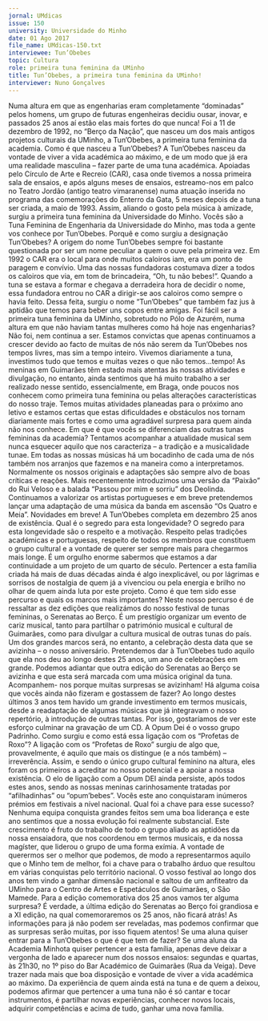 ```yaml
---
jornal: UMdicas
issue: 150
university: Universidade do Minho
date: 01 Ago 2017
file_name: UMdicas-150.txt
interviewee: Tun’Obebes
topic: Cultura
role: primeira tuna feminina da UMinho
title: Tun’Obebes, a primeira tuna feminina da UMinho!
interviewer: Nuno Gonçalves
---
```


Numa altura em que as engenharias eram completamente “dominadas” pelos homens, um grupo de futuras
engenheiras decidiu ousar, inovar, e passados 25 anos aí estão elas mais fortes do que nunca!
Foi a 11 de dezembro de 1992, no
“Berço da Nação”, que nasceu um
dos mais antigos projetos culturais
da UMinho, a Tun’Obebes,
a primeira tuna feminina da academia.
Como é que nasceu a
Tun’Obebes?
A Tun’Obebes nasceu da vontade
de viver a vida académica
ao máximo, e de um modo que
já era uma realidade masculina
– fazer parte de uma tuna académica.
Apoiadas pelo Círculo de
Arte e Recreio (CAR), casa onde
tivemos a nossa primeira sala de
ensaios, e após alguns meses de
ensaios, estreamo-nos em palco
no Teatro Jordão (antigo teatro
vimaranense) numa atuação inserida
no programa das comemorações
do Enterro da Gata, 5 meses
depois de a tuna ser criada, a
maio de 1993. Assim, aliando o
gosto pela música à amizade, surgiu
a primeira tuna feminina da
Universidade do Minho.
Vocês são a Tuna Feminina
de Engenharia da Universidade
do Minho, mas
toda a gente vos conhece
por Tun’Obebes. Porquê e
como surgiu a designação
Tun’Obebes?
A origem do nome Tun’Obebes
sempre foi bastante questionada
por ser um nome peculiar a quem
o ouve pela primeira vez. Em
1992 o CAR era o local para onde
muitos caloiros iam, era um ponto
de paragem e convívio. Uma
das nossas fundadoras costumava
dizer a todos os caloiros que
via, em tom de brincadeira, “Oh,
tu não bebes!”. Quando a tuna se
estava a formar e chegava a derradeira
hora de decidir o nome,
essa fundadora entrou no CAR
a dirigir-se aos caloiros como
sempre o havia feito. Dessa feita,
surgiu o nome “Tun’Obebes” que
também faz jus à aptidão que temos
para beber uns copos entre
amigas.
Foi fácil ser a primeira tuna
feminina da UMinho, sobretudo
no Pólo de Azurém,
numa altura em que não
haviam tantas mulheres
como há hoje nas engenharias?
Não foi, nem continua a ser.
Estamos convictas que apenas
continuamos a crescer devido ao
facto de muitas de nós não serem
da Tun’Obebes nos tempos livres,
mas sim a tempo inteiro. Vivemos
diariamente a tuna, investimos
tudo que temos e muitas vezes o
que não temos…tempo! As meninas
em Guimarães têm estado
mais atentas às nossas atividades
e divulgação, no entanto, ainda
sentimos que há muito trabalho
a ser realizado nesse sentido, essencialmente,
em Braga, onde
poucos nos conhecem como
primeira tuna feminina ou pelas
alterações características do nosso
traje. Temos muitas atividades
planeadas para o próximo ano
letivo e estamos certas que estas
dificuldades e obstáculos nos
tornam diariamente mais fortes
e como uma agradável surpresa
para quem ainda não nos conhece.
Em que é que vocês se diferenciam
das outras tunas
femininas da academia?
Tentamos acompanhar a atualidade
musical sem nunca esquecer
aquilo que nos caracteriza – a
tradição e a musicalidade tunae.
Em todas as nossas músicas há
um bocadinho de cada uma de
nós também nos arranjos que
fazemos e na maneira como a
interpretamos. Normalmente
os nossos originais e adaptações
são sempre alvo de boas críticas
e reações. Mais recentemente
introduzimos uma versão da
“Paixão” do Rui Veloso e a balada
“Passou por mim e sorriu”
dos Deolinda. Continuamos a
valorizar os artistas portugueses
e em breve pretendemos lançar
uma adaptação de uma música da
banda em ascensão “Os Quatro e
Meia”. Novidades em breve!
A Tun’Obebes completa em
dezembro 25 anos de existência.
Qual é o segredo
para esta longevidade?
O segredo para esta longevidade
são o respeito e a motivação. Respeito
pelas tradições académicas
e portuguesas, respeito de todos
os membros que constituem o
grupo cultural e a vontade de
querer ser sempre mais para chegarmos
mais longe. É um orgulho
enorme sabermos que estamos a
dar continuidade a um projeto de
um quarto de século. Pertencer
a esta família criada há mais de
duas décadas ainda é algo inexplicável,
ou por lágrimas e sorrisos
de nostalgia de quem já a
vivenciou ou pela energia e brilho
no olhar de quem ainda luta por
este projeto.
Como é que tem sido esse
percurso e quais os marcos
mais importantes?
Neste nosso percurso é de ressaltar
as dez edições que realizámos
do nosso festival de tunas femininas,
o Serenatas ao Berço. É um
prestígio organizar um evento
de cariz musical, tanto para partilhar
o património musical e
cultural de Guimarães, como
para divulgar a cultura musical
de outras tunas do país. Um dos
grandes marcos será, no entanto,
a celebração desta data que se
avizinha – o nosso aniversário.
Pretendemos dar à Tun’Obebes
tudo aquilo que ela nos deu ao
longo destes 25 anos, um ano de
celebrações em grande. Podemos
adiantar que outra edição do
Serenatas ao Berço se avizinha e
que esta será marcada com uma
música original da tuna. Acompanhem-
nos porque muitas surpresas
se avizinham!
Há alguma coisa que vocês
ainda não fizeram e gostassem
de fazer?
Ao longo destes últimos 3 anos
tem havido um grande investimento
em termos musicais,
desde a readaptação de algumas
músicas que já integravam o
nosso repertório, à introdução de
outras tantas. Por isso, gostaríamos
de ver este esforço culminar
na gravação de um CD.
A Opum Dei é o vosso grupo
Padrinho. Como surgiu e
como está essa ligação com
os “Profetas de Roxo”?
A ligação com os “Profetas de
Roxo” surgiu de algo que, provavelmente,
é aquilo que mais
os distingue (e a nós também)
– irreverência. Assim, e sendo o
único grupo cultural feminino na
altura, eles foram os primeiros
a acreditar no nosso potencial
e a apoiar a nossa existência. O
elo de ligação com a Opum DEI
ainda persiste, após todos estes
anos, sendo as nossas meninas
carinhosamente tratadas por
“afilhadinhas” ou “opum’bebes”.
Vocês este ano conquistaram
inúmeros prémios em
festivais a nível nacional.
Qual foi a chave para esse
sucesso?
Nenhuma equipa conquista
grandes feitos sem uma boa
liderança e este ano sentimos que
a nossa evolução foi realmente
substancial. Este crescimento é
fruto do trabalho de todo o grupo
aliado as aptidões da nossa ensaiadora,
que nos coordenou
em termos musicais, e da nossa
magíster, que liderou o grupo
de uma forma exímia. A vontade
de querermos ser o melhor que
podemos, de modo a representarmos
aquilo que o Minho tem
de melhor, foi a chave para o
trabalho árduo que resultou em
várias conquistas pelo território
nacional.
O vosso festival ao longo dos
anos tem vindo a ganhar dimensão
nacional e saltou de
um anfiteatro da UMinho
para o Centro de Artes e Espetáculos
de Guimarães, o
São Mamede. Para a edição
comemorativa dos 25 anos
vamos ter alguma surpresa?
É verdade, a última edição do Serenatas
ao Berço foi grandiosa e a
XI edição, na qual comemoraremos
os 25 anos, não ficará atrás!
As informações para já não podem
ser reveladas, mas podemos
confirmar que as surpresas serão
muitas, por isso fiquem atentos!
Se uma aluna quiser entrar
para a Tun’Obebes o que é
que tem de fazer?
Se uma aluna da Academia Minhota
quiser pertencer a esta
família, apenas deve deixar a
vergonha de lado e aparecer num
dos nossos ensaios: segundas e
quartas, às 21h30, no 1º piso do
Bar Académico de Guimarães
(Rua da Veiga). Deve trazer nada
mais que boa disposição e vontade
de viver a vida académica
ao máximo. Da experiência de
quem ainda está na tuna e de
quem a deixou, podemos afirmar
que pertencer a uma tuna não é
só cantar e tocar instrumentos,
é partilhar novas experiências,
conhecer novos locais, adquirir
competências e acima de tudo,
ganhar uma nova família.
